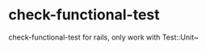 check-functional-test
=====================

check-functional-test for rails, only work with Test::Unit~